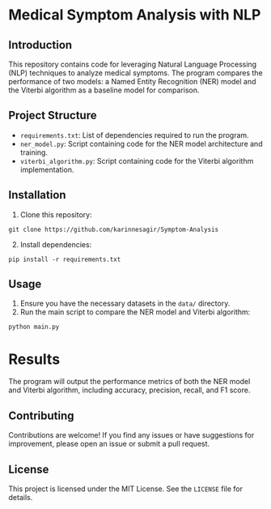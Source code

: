 # Medical Symptom Analysis with NLP

## Introduction
This repository contains code for leveraging Natural Language Processing (NLP) techniques to analyze medical symptoms. The program compares the performance of two models: a Named Entity Recognition (NER) model and the Viterbi algorithm as a baseline model for comparison.

## Project Structure
- `requirements.txt`: List of dependencies required to run the program.
- `ner_model.py`: Script containing code for the NER model architecture and training.
- `viterbi_algorithm.py`: Script containing code for the Viterbi algorithm implementation.

## Installation
1. Clone this repository: 

```
git clone https://github.com/karinnesagir/Symptom-Analysis
```

2. Install dependencies:

```
pip install -r requirements.txt

```

## Usage
1. Ensure you have the necessary datasets in the `data/` directory.
2. Run the main script to compare the NER model and Viterbi algorithm:

```
python main.py
```

# Results
The program will output the performance metrics of both the NER model and Viterbi algorithm, including accuracy, precision, recall, and F1 score.

## Contributing
Contributions are welcome! If you find any issues or have suggestions for improvement, please open an issue or submit a pull request.

## License

This project is licensed under the MIT License. See the `LICENSE` file for details.

